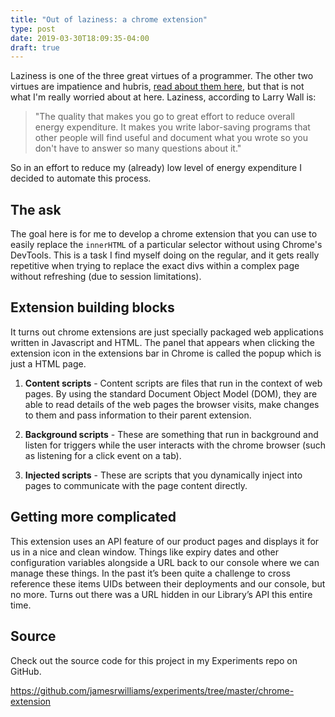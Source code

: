 ```yaml
---
title: "Out of laziness: a chrome extension"
type: post
date: 2019-03-30T18:09:35-04:00
draft: true
---
```


Laziness is one of the three great virtues of a programmer. The other two virtues are impatience and hubris, [read about them here](http://threevirtues.com/), but that is not what I'm really worried about at here. Laziness, according to Larry Wall is: 

> "The quality that makes you go to great effort to reduce overall energy expenditure. It makes you write labor-saving programs that other people will find useful and document what you wrote so you don't have to answer so many questions about it."

So in an effort to reduce my (already) low level of energy expenditure I decided to automate this process. 

## The ask

The goal here is for me to develop a chrome extension that you can use to easily replace the `innerHTML` of a particular selector without using Chrome's DevTools. This is a task I find myself doing on the regular, and it gets really repetitive when trying to replace the exact divs within a complex page without refreshing (due to session limitations).

## Extension building blocks

It turns out chrome extensions are just specially packaged web applications written in Javascript and HTML. The panel that appears when clicking the extension icon in the extensions bar in Chrome is called the popup which is just a HTML page.
 
1. **Content scripts** - Content scripts are files that run in the context of web pages. By using the standard Document Object Model (DOM), they are able to read details of the web pages the browser visits, make changes to them and pass information to their parent extension.

2. **Background scripts** - These are something that run in background and listen for triggers while the user interacts with the chrome browser (such as listening for a click event on a tab).
3. **Injected scripts** - These are scripts that you dynamically inject into pages to communicate with the page content directly.

## Getting more complicated

This extension uses an API feature of our product pages and displays it for us in a nice and clean window. Things like expiry dates and other configuration variables alongside a URL back to our console where we can manage these things. In the past it’s been quite a challenge to cross reference these items UIDs between their deployments and our console, but no more. Turns out there was a URL hidden in our Library’s API this entire time.

## Source

Check out the source code for this project in my Experiments repo on GitHub.

https://github.com/jamesrwilliams/experiments/tree/master/chrome-extension
